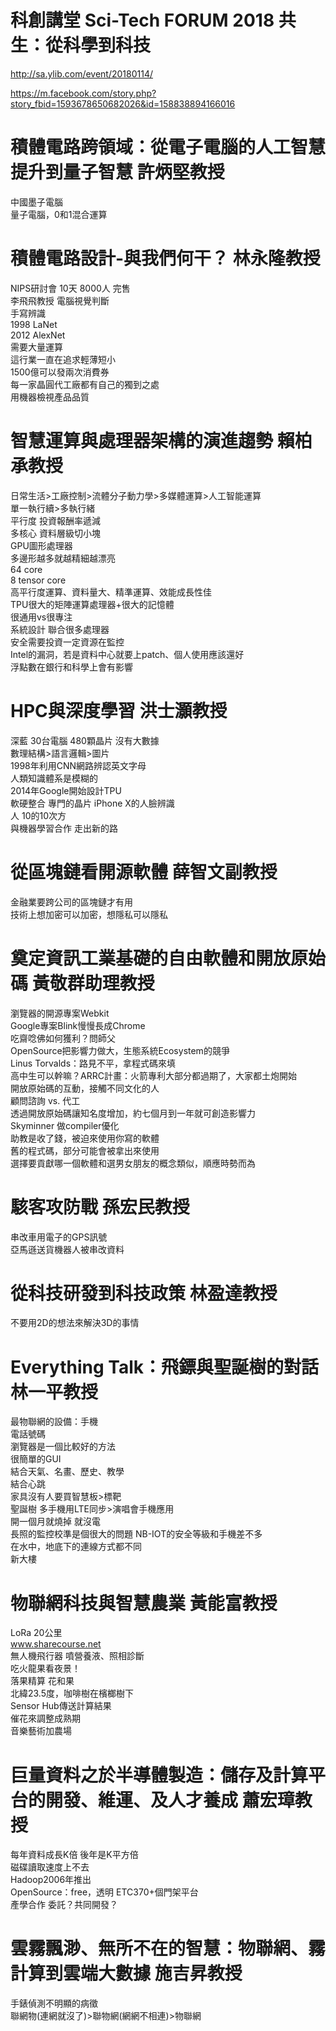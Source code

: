 # 科創講堂 Sci-Tech FORUM 2018 共生：從科學到科技
http://sa.ylib.com/event/20180114/  
  
https://m.facebook.com/story.php?story_fbid=1593678650682026&id=158838894166016  
  

# 積體電路跨領域：從電子電腦的人工智慧提升到量子智慧  許炳堅教授
中國墨子電腦  
量子電腦，0和1混合運算  
  
  
# 積體電路設計-與我們何干？ 林永隆教授
NIPS研討會 10天 8000人 完售  
李飛飛教授 電腦視覺判斷  
手寫辨識  
1998 LaNet  
2012 AlexNet  
需要大量運算  
這行業一直在追求輕薄短小  
1500億可以發兩次消費券  
每一家晶圓代工廠都有自己的獨到之處  
用機器檢視產品品質  
  
  
# 智慧運算與處理器架構的演進趨勢 賴柏承教授
日常生活>工廠控制>流體分子動力學>多媒體運算>人工智能運算  
單一執行續>多執行緒  
平行度 投資報酬率遞減  
多核心 資料層級切小塊  
GPU圖形處理器  
多邊形越多就越精細越漂亮  
64 core  
8 tensor core  
高平行度運算、資料量大、精準運算、效能成長性佳  
TPU很大的矩陣運算處理器+很大的記憶體  
很通用vs很專注  
系統設計 聯合很多處理器  
安全需要投資一定資源在監控  
Intel的漏洞，若是資料中心就要上patch、個人使用應該還好  
浮點數在銀行和科學上會有影響  

# HPC與深度學習 洪士灝教授
深藍 30台電腦 480顆晶片 沒有大數據  
數理結構>語言邏輯>圖片  
1998年利用CNN網路辨認英文字母  
人類知識體系是模糊的  
2014年Google開始設計TPU  
軟硬整合 專門的晶片 iPhone X的人臉辨識  
人 10的10次方  
與機器學習合作 走出新的路  
  

# 從區塊鏈看開源軟體 薛智文副教授
金融業要跨公司的區塊鏈才有用  
技術上想加密可以加密，想隱私可以隱私  
  
# 奠定資訊工業基礎的自由軟體和開放原始碼 黃敬群助理教授
瀏覽器的開源專案Webkit  
Google專案Blink慢慢長成Chrome  
吃齋唸佛如何獲利？問師父  
OpenSource把影響力做大，生態系統Ecosystem的競爭  
Linus Torvalds：路見不平，拿程式碼來填  
高中生可以幹嘛？ARRC計畫：火箭專利大部分都過期了，大家都土炮開始  
開放原始碼的互動，接觸不同文化的人  
顧問諮詢 vs. 代工  
透過開放原始碼讓知名度增加，約七個月到一年就可創造影響力  
Skyminner 做compiler優化  
助教是收了錢，被迫來使用你寫的軟體  
舊的程式碼，部分可能會被拿出來使用  
選擇要貢獻哪一個軟體和選男女朋友的概念類似，順應時勢而為

# 駭客攻防戰 孫宏民教授
串改車用電子的GPS訊號  
亞馬遜送貨機器人被串改資料  
  
# 從科技研發到科技政策 林盈達教授
不要用2D的想法來解決3D的事情  

  
# Everything Talk：飛鏢與聖誕樹的對話 林一平教授
最物聯網的設備：手機  
電話號碼  
瀏覽器是一個比較好的方法  
很簡單的GUI  
結合天氣、名畫、歷史、教學  
結合心跳  
家具沒有人要買智慧板>標靶  
聖誕樹 多手機用LTE同步>演唱會手機應用  
開一個月就燒掉 就沒電  
長照的監控校準是個很大的問題
NB-IOT的安全等級和手機差不多  
在水中，地底下的連線方式都不同  
新大樓


# 物聯網科技與智慧農業 黃能富教授
LoRa 20公里  
www.sharecourse.net  
無人機飛行器 噴營養液、照相診斷  
吃火龍果看夜景！  
落果精算 花和果  
北緯23.5度，咖啡樹在檳榔樹下  
Sensor Hub傳送計算結果  
催花來調整成熟期  
音樂藝術加農場  

# 巨量資料之於半導體製造：儲存及計算平台的開發、維運、及人才養成 蕭宏璋教授
每年資料成長K倍 後年是K平方倍  
磁碟讀取速度上不去  
Hadoop2006年推出  
OpenSource：free，透明
ETC370+個門架平台  
產學合作 委託？共同開發？  
  
# 雲霧飄渺、無所不在的智慧：物聯網、霧計算到雲端大數據 施吉昇教授
手錶偵測不明顯的病徵  
聯網物(連網就沒了)>聯物網(網網不相連)>物聯網





